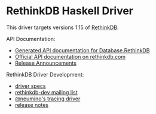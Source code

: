 # RethinkDB Haskell Driver #

This driver targets versions 1.15 of [RethinkDB](http://rethinkdb.com).

API Documentation:

* [Generated API documentation for Database.RethinkDB](http://hackage.haskell.org/package/rethinkdb/docs/Database-RethinkDB.html)
* [Official API documentation on rethinkdb.com](http://rethinkdb.com/api)
* [Release Announcements](https://github.com/atnnn/haskell-rethinkdb/releases)

RethinkDB Driver Development:

* [driver specs](http://rethinkdb.com/docs/driver-spec/)
* [rethinkdb-dev mailing list](https://groups.google.com/forum/#!forum/rethinkdb-dev)
* [@neumino's tracing driver](https://github.com/neumino/rethinkdb-driver-development)
* [release notes](https://github.com/rethinkdb/rethinkdb/blob/next/NOTES.md)